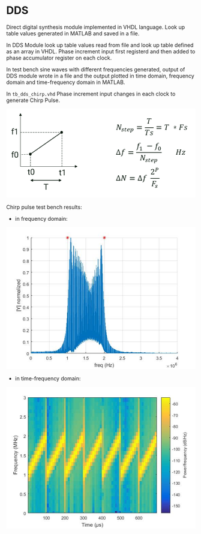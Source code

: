 # DDS
Direct digital synthesis module implemented in VHDL language.
Look up table values generated in MATLAB and saved in a file.

In DDS Module look up table values read from file and look up table defined as an array in VHDL.
Phase increment input first registerd and then added to phase accumulator register on each clock.

In test bench sine waves with different frequencies generated, output of DDS module wrote in a file and the output plotted in time domain, frequency domain and time-frequency domain in MATLAB.

In `tb_dds_chirp.vhd` Phase increment input changes in each clock to generate Chirp Pulse.

[![delta phase increment](./imgs/generating_Chirp_Pulse_with_DDS.PNG)](https://github.com/sphrk/DDS/blob/main/)

Chirp pulse test bench results:
- in frequency domain:

[![freq domain chirp pulse](./imgs/chirp_freq_domain.jpg)](https://github.com/sphrk/DDS/blob/main/)

- in time-frequency domain:

[![time freq domain chirp pulse](./imgs/chirp_time-freq_domain.jpg)](https://github.com/sphrk/DDS/blob/main/)

